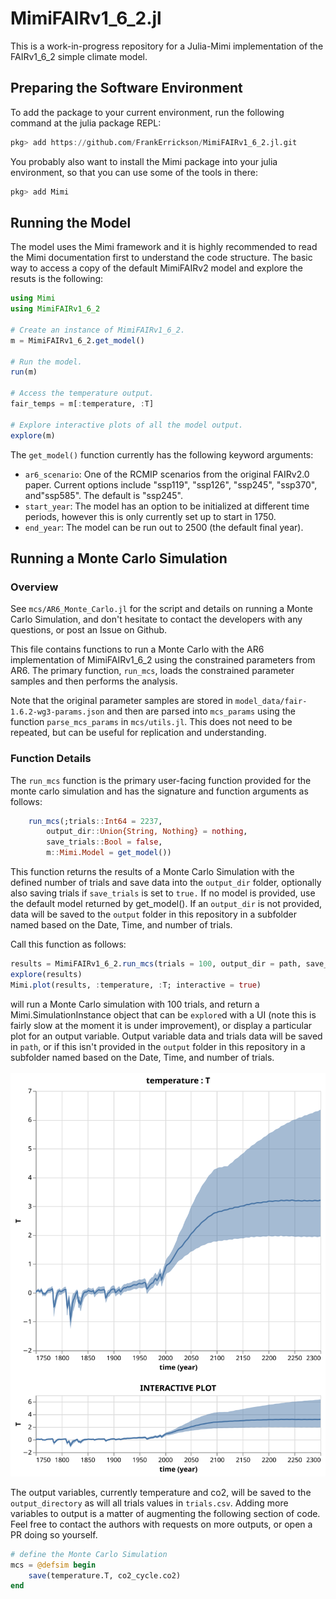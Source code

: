 # MimiFAIRv1_6_2.jl

This is a work-in-progress repository for a Julia-Mimi implementation of the FAIRv1_6_2 simple climate model.

## Preparing the Software Environment

To add the package to your current environment, run the following command at the julia package REPL:

```julia
pkg> add https://github.com/FrankErrickson/MimiFAIRv1_6_2.jl.git
```

You probably also want to install the Mimi package into your julia environment, so that you can use some of the tools in there:

```julia
pkg> add Mimi
```

## Running the Model

The model uses the Mimi framework and it is highly recommended to read the Mimi  documentation first to understand the code structure. The basic way to access a copy of the default MimiFAIRv2 model and explore the resuts is the following:

```julia
using Mimi 
using MimiFAIRv1_6_2

# Create an instance of MimiFAIRv1_6_2.
m = MimiFAIRv1_6_2.get_model() 

# Run the model.
run(m)

# Access the temperature output.
fair_temps = m[:temperature, :T]

# Explore interactive plots of all the model output.
explore(m)
```

The `get_model()` function currently has the following keyword arguments:  

* `ar6_scenario`: One of the RCMIP scenarios from the original FAIRv2.0 paper. Current options include "ssp119", "ssp126", "ssp245", "ssp370", and"ssp585". The default is "ssp245".  
* `start_year`: The model has an option to be initialized at different time periods, however this is only currently set up to start in 1750.
* `end_year`: The model can be run out to 2500 (the default final year).  

## Running a Monte Carlo Simulation

### Overview

See `mcs/AR6_Monte_Carlo.jl` for the script and details on running a Monte Carlo Simulation, and don't hesitate to contact the developers with any questions, or post an Issue on Github.

This file contains functions to run a Monte Carlo with the AR6 implementation of MimiFAIRv1_6_2 using the constrained parameters from AR6. The primary function, `run_mcs`, loads the constrained parameter samples and then performs the analysis. 

Note that the original parameter samples are stored in `model_data/fair-1.6.2-wg3-params.json` and then are parsed into `mcs_params` using the function `parse_mcs_params` in `mcs/utils.jl`.  This does not need to be repeated, but can be useful for replication and understanding.

### Function Details

The `run_mcs` function is the primary user-facing function provided for the monte carlo simulation and has the signature and function arguments as follows:

```julia
    run_mcs(;trials::Int64 = 2237, 
        output_dir::Union{String, Nothing} = nothing, 
        save_trials::Bool = false,
        m::Mimi.Model = get_model())
```

This function returns the results of a Monte Carlo Simulation with the defined 
number of trials and save data into the `output_dir` folder, optionally also saving 
trials if `save_trials` is set to `true.` If no model is provided, use the default
model returned by get_model(). If an `output_dir` is not provided, data will be
saved to the `output` folder in this repository in a subfolder named based on the 
Date, Time, and number of trials.

Call this function as follows:

```julia
results = MimiFAIRv1_6_2.run_mcs(trials = 100, output_dir = path, save_trials = true)
explore(results)
Mimi.plot(results, :temperature, :T; interactive = true)
```
will run a Monte Carlo simulation with 100 trials, and return a Mimi.SimulationInstance object that can be `explore`d with a UI (note this is fairly slow at the moment it is under improvement), or display a particular plot for an output variable. Output variable data and trials data will be saved in `path`, or if this isn't provided in the `output` folder in this repository in a subfolder named based on the Date, Time, and number of trials.
\
\
![Illustrative Example of FAIR Temperatures (n = 100)](https://github.com/FrankErrickson/MimiFAIRv1_6_2.jl/blob/main/plot_1.svg)

The output variables, currently temperature and co2, will be saved to the `output_directory` as will all trials values in `trials.csv`.  Adding more variables to output is a matter of augmenting the following section of code.  Feel free to contact the authors with requests on more outputs, or open a PR doing so yourself.
```julia
# define the Monte Carlo Simulation
mcs = @defsim begin
    save(temperature.T, co2_cycle.co2)
end
```
